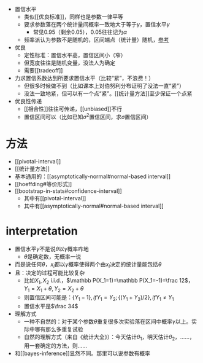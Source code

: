 - 置信水平
  - 类似[[优良标准]]，同样也是参数一律平等
  - 要求参数落在两个统计量间概率一致地大于等于$\gamma$，置信水平$\gamma$
    - 常见0.95（剩余0.05），0.05往往记为$\alpha$
  - 频率派认为参数不是随机的，区间端点（统计量）随机，[参考](#interpretation)
- 优良
  - 定性标准：置信水平高，置信区间小（窄）
  - 但宽度往往是随机变量，没法人为确定
  - 需要[[tradeoff]]
- 力求置信系数达到所要求置信水平（比较“紧”，不浪费！）
  - 但很多时候做不到（比如课本上对伯努利分布证明了没法一直“紧”）
  - 没法一致地紧，但可以有一个点“紧”。[[统计量方法]]至少保证一个点紧
- 优良性传递
  - [[相合性]]往往可传递，[[unbiased]]不行
  - 置信区间可以（比如已知$\sigma^2$置信区间，求$\sigma$置信区间）
# 方法
- [[pivotal-interval]]
- [[统计量方法]]
- 基本通用的：[[asymptotically-normal#normal-based interval]]
- [[hoeffding#等价形式]]
- [[bootstrap-in-stats#confidence-interval]]
  - 其中有[[pivotal-interval]]
  - 其中有[[asymptotically-normal#normal-based interval]]
# interpretation
- 置信水平$\gamma$不是说$\theta$以$\gamma$概率咋地
  - $\theta$是确定数，无概率一说
- 而是说任何$\theta$，$x_i$都以$\gamma$概率使得两个由$x_i$决定的统计量能包括$\theta$
- 且：决定的过程可能比较复杂
  - 比如$X_1,X_2$ i.i.d.，$\mathbb P(X_1=1)=\mathbb P(X_1=-1)=\frac 12$，$Y_1=X_1+\theta,Y_2=X_2+\theta$
  - 则置信区间可能是：$\{Y_1-1\}, if Y_1=Y_2; \{(Y_1+Y_2)/2\}, if Y_1\ne Y_1$
  - 置信水平是$\frac 34$
- 理解方式
  - 一种不自然的：对于某个参数$\theta$重复很多次实验落在区间中概率$\gamma$以上。实际中哪有那么多重复试验
  - 自然的理解方式（来自《统计大全》）：今天估计$\theta_1$，明天估计$\theta_2$，……，用一套确定的方法，则……
- 和[[bayes-inference]]显然不同。那里可以说参数有概率